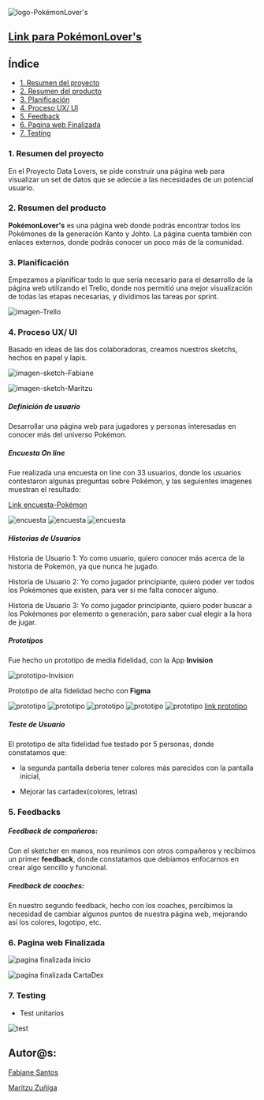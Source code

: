  ![logo-PokémonLover's](./src/img/logo-pokemon.png)


## **[Link para PokémonLover's](https://fabianesantos.github.io/SCL014-data-lovers/src/index.html)** 




## **Índice**

* [1. Resumen del proyecto](#1-resumen-del-proyecto)
* [2. Resumen del producto](#2-Pokémon-resumen-del-producto)
* [3. Planificación](#3-planificacion)
* [4. Proceso UX/ UI](#4-proceso-de-ux)
* [5. Feedback](#5-feedback)
* [6. Pagina web Finalizada](#7-checklist)
* [7. Testing](#7-testing)
### **1. Resumen del proyecto**

En el Proyecto Data Lovers, se pide construir una página web para visualizar un set de datos que se adecúe a las necesidades de un potencial usuario.

### **2. Resumen del producto**

**PokémonLover's** es una página web donde podrás encontrar todos los Pokémones de la generación Kanto y Johto. La página cuenta también con enlaces externos, donde podrás conocer un poco más de la comunidad.

### **3. Planificación**

Empezamos a planificar todo lo que seria necesario para el desarrollo de la página web utilizando el Trello, donde nos permitió una mejor visualización de todas las etapas necesarias, y dividimos las tareas por sprint.

![imagen-Trello](./src/img/imagen-trello.png)

### **4. Proceso UX/ UI**

 Basado en ideas de las dos colaboradoras, creamos nuestros sketchs, hechos en papel y lapis.

![imagen-sketch-Fabiane](./src/img/sketch-Fabiane.png)

![imagen-sketch-Maritzu](./src/img/sketch-maritzu.png)


 ##### Definición de usuario

 Desarrollar una página web para jugadores y personas interesadas en conocer más del universo Pokémon. 



##### Encuesta On line

Fue realizada una encuesta on line con 33 usuarios, donde los usuarios contestaron algunas preguntas sobre Pokémon, y las seguientes imagenes muestran el resultado:
 
 [Link encuesta-Pokémon](https://forms.gle/xKj7JESx2EK3oUap8)

![encuesta](./src/img/encuesta1.png)
![encuesta](./src/img/encuesta2.png)
![encuesta](./src/img/encuesta3.png)

##### Historias de Usuarios

Historia de Usuario 1: Yo como usuario, quiero conocer más acerca de la historia de Pokemón, ya que nunca he jugado.

Historia de Usuario 2: Yo como jugador principiante, quiero poder ver todos los Pokémones que existen, para ver si me falta conocer alguno.

Historia de Usuario 3: Yo como jugador principiante, quiero poder buscar a los Pokémones por elemento o generación, para saber cual elegir a la hora de jugar.

##### Prototipos

Fue hecho un prototipo de media fidelidad, con la App **Invision**

![prototipo-Invision](./src/img/free-hand-invision.png)

Prototipo de alta fidelidad hecho con **Figma** 

![prototipo](./src/img/test-usuario1.png) 
![prototipo](./src/img/test-usuario2.png)
![prototipo](./src/img/test-usuario3.png)
![prototipo](./src/img/test-usuario4.png)
![prototipo](./src/img/test-usuario5.png)
[link prototipo](https://www.figma.com/file/FNMmn7QMav1PzxJhjvWgf6/Pokémon?node-id=64%3A0)



##### Teste de Usuario

El prototipo de alta fidelidad fue testado por 5 personas, donde constatamos que:

- la segunda pantalla deberia tener colores más parecidos con la pantalla inicial,

- Mejorar las cartadex(colores, letras)



### **5. Feedbacks**  

##### Feedback de compañeros:

Con el sketcher en manos, nos reunimos con otros compañeros y recibimos un primer **feedback**, donde constatamos que debíamos enfocarnos en crear algo sencillo y funcional.

##### Feedback de coaches:

En nuestro segundo feedback, hecho con los coaches, percibimos la necesidad de cambiar algunos puntos de nuestra página web, mejorando así los colores, logotipo, etc.



### **6. Pagina web Finalizada**

![pagina finalizada inicio](./src/img/pagina-de-inicio.png)


![pagina finalizada CartaDex](./src/img/carta-dex.png)


### **7. Testing**


- Test unitarios

![test](./src/img/test.png)



## Autor@s:

  [Fabiane Santos](https://github.com/FabianeSantos?tab=repositories)
  
  
  [Maritzu Zuñiga](https://github.com/maritz-u?tab=repositories)